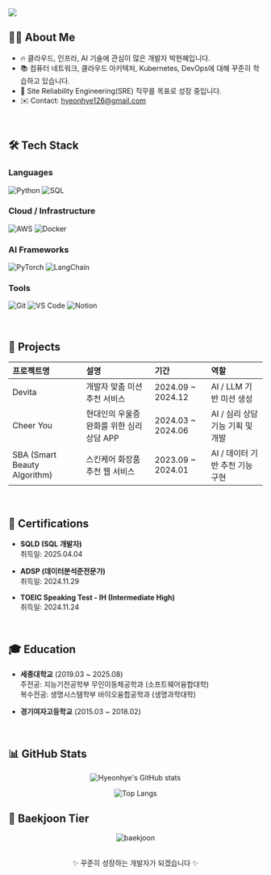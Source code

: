 <!--
## Hi there 👋

**hyeonhye126/hyeonhye126** is a ✨ _special_ ✨ repository because its `README.md` (this file) appears on your GitHub profile.

Here are some ideas to get you started:

- 🔭 I’m currently working on ...
- 🌱 I’m currently learning ...
- 👯 I’m looking to collaborate on ...
- 🤔 I’m looking for help with ...
- 💬 Ask me about ...
- 📫 How to reach me: ...
- 😄 Pronouns: ...
- ⚡ Fun fact: ...
-->

<!-- 배너 이미지 -->
<img src="https://capsule-render.vercel.app/api?type=waving&color=0:6A5ACD,100:00BFFF&height=200&section=header&text=Welcome%20to%20Hyeonhye's%20Github!%20👋&fontSize=40" />


## 🙋‍♀️ About Me
- 🔥 클라우드, 인프라, AI 기술에 관심이 많은 개발자 박현혜입니다.
- 📚 컴퓨터 네트워크, 클라우드 아키텍처, Kubernetes, DevOps에 대해 꾸준히 학습하고 있습니다.
- 🌱 Site Reliability Engineering(SRE) 직무를 목표로 성장 중입니다.
- ✉️ Contact: hyeonhye126@gmail.com

<br>

## 🛠️ Tech Stack

### Languages
![Python](https://img.shields.io/badge/Python-3776AB?style=flat&logo=Python&logoColor=white)
![SQL](https://img.shields.io/badge/SQL-4479A1?style=flat&logo=MySQL&logoColor=white)

### Cloud / Infrastructure
![AWS](https://img.shields.io/badge/AWS-232F3E?style=flat&logo=AmazonAWS&logoColor=white)
![Docker](https://img.shields.io/badge/Docker-2496ED?style=flat&logo=Docker&logoColor=white)

### AI Frameworks
![PyTorch](https://img.shields.io/badge/PyTorch-EE4C2C?style=flat&logo=PyTorch&logoColor=white)
![LangChain](https://img.shields.io/badge/LangChain-000000?style=flat&logo=LangChain&logoColor=white)

### Tools
![Git](https://img.shields.io/badge/Git-F05032?style=flat&logo=git&logoColor=white)
![VS Code](https://img.shields.io/badge/VSCode-007ACC?style=flat&logo=visual-studio-code&logoColor=white)
![Notion](https://img.shields.io/badge/Notion-000000?style=flat&logo=Notion&logoColor=white)

<br>

## 🚀 Projects
| 프로젝트명 | 설명 | 기간 | 역할 |
|:---|:---|:---|:---|
| Devita | 개발자 맞춤 미션 추천 서비스 | 2024.09 ~ 2024.12 | AI / LLM 기반 미션 생성 |
| Cheer You | 현대인의 우울증 완화를 위한 심리 상담 APP | 2024.03 ~ 2024.06 | AI / 심리 상담 기능 기획 및 개발 |
| SBA (Smart Beauty Algorithm) | 스킨케어 화장품 추천 웹 서비스 | 2023.09 ~ 2024.01 | AI / 데이터 기반 추천 기능 구현 |

<br>

## 🏅 Certifications

- **SQLD (SQL 개발자)**  
  취득일: 2025.04.04

- **ADSP (데이터분석준전문가)**  
  취득일: 2024.11.29 

- **TOEIC Speaking Test - IH (Intermediate High)**  
  취득일: 2024.11.24  

<br>

## 🎓 Education

- **세종대학교** (2019.03 ~ 2025.08)  
  주전공: 지능기전공학부 무인이동체공학과 (소프트웨어융합대학)  
  복수전공: 생명시스템학부 바이오융합공학과 (생명과학대학)

- **경기여자고등학교** (2015.03 ~ 2018.02)  

<br>

## 📊 GitHub Stats

<div align="center">

  ![Hyeonhye's GitHub stats](https://github-readme-stats.vercel.app/api?username=hyeonhye126&show_icons=true&theme=default)

  ![Top Langs](https://github-readme-stats.vercel.app/api/top-langs/?username=hyeonhye126&layout=compact)

</div>  


## 🏅 Baekjoon Tier

<div align="center">

  <img src="http://mazassumnida.wtf/api/v2/generate_badge?boj=hyeonhye126" alt="baekjoon" />

</div>  

<br>

<!-- Footer처럼 귀여운 문구 -->
<p align="center">
  ✨ 꾸준히 성장하는 개발자가 되겠습니다 ✨
</p>
